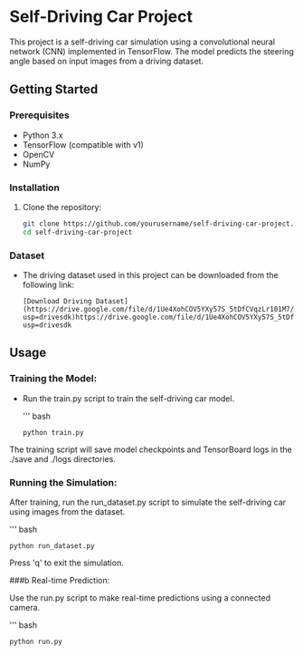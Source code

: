 # Self-Driving Car Project

This project is a self-driving car simulation using a convolutional neural network (CNN) implemented in TensorFlow. The model predicts the steering angle based on input images from a driving dataset.

## Getting Started

### Prerequisites

- Python 3.x
- TensorFlow (compatible with v1)
- OpenCV
- NumPy

### Installation

1. Clone the repository:

   ```bash
   git clone https://github.com/yourusername/self-driving-car-project.git
   cd self-driving-car-project
### Dataset
- The driving dataset used in this project can be downloaded from the following link:

      [Download Driving Dataset](https://drive.google.com/file/d/1Ue4XohCOV5YXy57S_5tDfCVqzLr101M7/view?usp=drivesdk)https://drive.google.com/file/d/1Ue4XohCOV5YXy57S_5tDfCVqzLr101M7/view?usp=drivesdk

## Usage
### Training the Model:

- Run the train.py script to train the self-driving car model.

  ''' bash

      python train.py
The training script will save model checkpoints and TensorBoard logs in the ./save and ./logs directories.

### Running the Simulation:

After training, run the run_dataset.py script to simulate the self-driving car using images from the dataset.

''' bash

    python run_dataset.py

Press 'q' to exit the simulation.

###b Real-time Prediction:

Use the run.py script to make real-time predictions using a connected camera.

 ''' bash 

    python run.py
